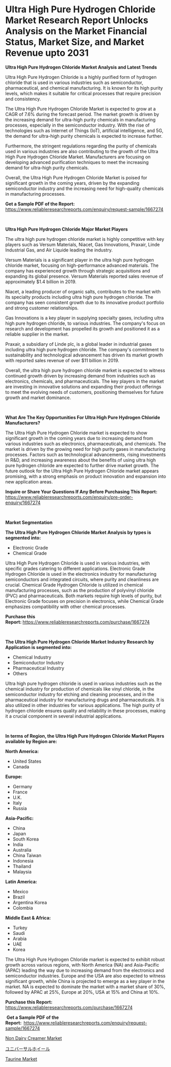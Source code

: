 <p><h1>Ultra High Pure Hydrogen Chloride Market Research Report Unlocks Analysis on the Market Financial Status, Market Size, and Market Revenue upto 2031</h1></p><p><strong>Ultra High Pure Hydrogen Chloride Market Analysis and Latest Trends</strong></p>
<p><p>Ultra High Pure Hydrogen Chloride is a highly purified form of hydrogen chloride that is used in various industries such as semiconductor, pharmaceutical, and chemical manufacturing. It is known for its high purity levels, which makes it suitable for critical processes that require precision and consistency.</p><p>The Ultra High Pure Hydrogen Chloride Market is expected to grow at a CAGR of 7.6% during the forecast period. The market growth is driven by the increasing demand for ultra-high purity chemicals in manufacturing processes, especially in the semiconductor industry. With the rise of technologies such as Internet of Things (IoT), artificial intelligence, and 5G, the demand for ultra-high purity chemicals is expected to increase further.</p><p>Furthermore, the stringent regulations regarding the purity of chemicals used in various industries are also contributing to the growth of the Ultra High Pure Hydrogen Chloride Market. Manufacturers are focusing on developing advanced purification techniques to meet the increasing demand for ultra-high purity chemicals.</p><p>Overall, the Ultra High Pure Hydrogen Chloride Market is poised for significant growth in the coming years, driven by the expanding semiconductor industry and the increasing need for high-quality chemicals in manufacturing processes.</p></p>
<p><strong>Get a Sample PDF of the Report:&nbsp;</strong> <a href="https://www.reliableresearchreports.com/enquiry/request-sample/1667274">https://www.reliableresearchreports.com/enquiry/request-sample/1667274</a></p>
<p>&nbsp;</p>
<p><strong>Ultra High Pure Hydrogen Chloride Major Market Players</strong></p>
<p><p>The ultra high pure hydrogen chloride market is highly competitive with key players such as Versum Materials, Niacet, Gas Innovations, Praxair, Linde Industrial Gas, and Air Liquide leading the industry.</p><p>Versum Materials is a significant player in the ultra high pure hydrogen chloride market, focusing on high-performance advanced materials. The company has experienced growth through strategic acquisitions and expanding its global presence. Versum Materials reported sales revenue of approximately $1.4 billion in 2019.</p><p>Niacet, a leading producer of organic salts, contributes to the market with its specialty products including ultra high pure hydrogen chloride. The company has seen consistent growth due to its innovative product portfolio and strong customer relationships.</p><p>Gas Innovations is a key player in supplying specialty gases, including ultra high pure hydrogen chloride, to various industries. The company's focus on research and development has propelled its growth and positioned it as a reliable supplier in the market.</p><p>Praxair, a subsidiary of Linde plc, is a global leader in industrial gases including ultra high pure hydrogen chloride. The company's commitment to sustainability and technological advancement has driven its market growth with reported sales revenue of over $11 billion in 2019.</p><p>Overall, the ultra high pure hydrogen chloride market is expected to witness continued growth driven by increasing demand from industries such as electronics, chemicals, and pharmaceuticals. The key players in the market are investing in innovative solutions and expanding their product offerings to meet the evolving needs of customers, positioning themselves for future growth and market dominance.</p></p>
<p>&nbsp;</p>
<p><strong>What Are The Key Opportunities For Ultra High Pure Hydrogen Chloride Manufacturers?</strong></p>
<p><p>The Ultra High Pure Hydrogen Chloride market is expected to show significant growth in the coming years due to increasing demand from various industries such as electronics, pharmaceuticals, and chemicals. The market is driven by the growing need for high purity gases in manufacturing processes. Factors such as technological advancements, rising investments in R&D, and increasing awareness about the benefits of using ultra high pure hydrogen chloride are expected to further drive market growth. The future outlook for the Ultra High Pure Hydrogen Chloride market appears promising, with a strong emphasis on product innovation and expansion into new application areas.</p></p>
<p><strong>Inquire or Share Your Questions If Any Before Purchasing This Report:</strong> <a href="https://www.reliableresearchreports.com/enquiry/pre-order-enquiry/1667274">https://www.reliableresearchreports.com/enquiry/pre-order-enquiry/1667274</a></p>
<p>&nbsp;</p>
<p><strong>Market Segmentation</strong></p>
<p><strong>The Ultra High Pure Hydrogen Chloride Market Analysis by types is segmented into:</strong></p>
<p><ul><li>Electronic Grade</li><li>Chemical Grade</li></ul></p>
<p><p>Ultra High Pure Hydrogen Chloride is used in various industries, with specific grades catering to different applications. Electronic Grade Hydrogen Chloride is used in the electronics industry for manufacturing semiconductors and integrated circuits, where purity and cleanliness are crucial. Chemical Grade Hydrogen Chloride is utilized in chemical manufacturing processes, such as the production of polyvinyl chloride (PVC) and pharmaceuticals. Both markets require high levels of purity, but Electronic Grade focuses on precision in electronics, while Chemical Grade emphasizes compatibility with other chemical processes.</p></p>
<p><strong>Purchase this Report:&nbsp;</strong><a href="https://www.reliableresearchreports.com/purchase/1667274">https://www.reliableresearchreports.com/purchase/1667274</a></p>
<p>&nbsp;</p>
<p><strong>The Ultra High Pure Hydrogen Chloride Market Industry Research by Application is segmented into:</strong></p>
<p><ul><li>Chemical Industry</li><li>Semiconductor Industry</li><li>Pharmaceutical Industry</li><li>Others</li></ul></p>
<p><p>Ultra high pure hydrogen chloride is used in various industries such as the chemical industry for production of chemicals like vinyl chloride, in the semiconductor industry for etching and cleaning processes, and in the pharmaceutical industry for manufacturing drugs and pharmaceuticals. It is also utilized in other industries for various applications. The high purity of hydrogen chloride ensures quality and reliability in these processes, making it a crucial component in several industrial applications.</p></p>
<p>&nbsp;</p>
<p><strong>In terms of Region, the Ultra High Pure Hydrogen Chloride Market Players available by Region are:</strong></p>
<p>
    <p> <strong> North America: </strong>
        <ul>
            <li>United States</li>
            <li>Canada</li>
        </ul>
        </p> 
    <p> <strong> Europe: </strong>
        <ul>
            <li>Germany</li>
            <li>France</li>
            <li>U.K.</li>
            <li>Italy</li>
            <li>Russia</li>
        </ul>
        </p> 
    <p> <strong> Asia-Pacific: </strong>
        <ul>
            <li>China</li>
            <li>Japan</li>
            <li>South Korea</li>
            <li>India</li>
            <li>Australia</li>
            <li>China Taiwan</li>
            <li>Indonesia</li>
            <li>Thailand</li>
            <li>Malaysia</li>
        </ul>
        </p> 
    <p> <strong> Latin America: </strong>
        <ul>
            <li>Mexico</li>
            <li>Brazil</li>
            <li>Argentina Korea</li>
            <li>Colombia</li>
        </ul>
        </p> 
    <p> <strong> Middle East & Africa: </strong>
        <ul>
            <li>Turkey</li>
            <li>Saudi</li>
            <li>Arabia</li>
            <li>UAE</li>
            <li>Korea</li>
        </ul>
    </p>
    </p>
<p><p>The Ultra High Pure Hydrogen Chloride market is expected to exhibit robust growth across various regions, with North America (NA) and Asia-Pacific (APAC) leading the way due to increasing demand from the electronics and semiconductor industries. Europe and the USA are also expected to witness significant growth, while China is projected to emerge as a key player in the market. NA is expected to dominate the market with a market share of 30%, followed by APAC at 25%, Europe at 20%, USA at 15% and China at 10%.</p></p>
<p><strong>Purchase this Report: </strong><a href="https://www.reliableresearchreports.com/purchase/1667274">https://www.reliableresearchreports.com/purchase/1667274</a></p>
<p>&nbsp;<strong>Get a Sample PDF of the Report:&nbsp;&nbsp;</strong><a href="https://www.reliableresearchreports.com/enquiry/request-sample/1667274">https://www.reliableresearchreports.com/enquiry/request-sample/1667274</a></p>
<p><strong></strong></p>
<p><p><a href="https://view.publitas.com/reportprime-1/non-dairy-creamer-market-centers-on-aspects-such-as-market-growth-market-share-market-opportunity-and-projected-forecasts-spanning-from-2024-to-2031/">Non Dairy Creamer Market</a></p><p><a href="https://github.com/mohamedbakry57/Market-Research-Report-List-3/blob/main/6585915390.md">ユニバーサルホイール</a></p><p><a href="https://view.publitas.com/reportprime-1/taurine-market-research-report-unlocks-analysis-on-the-market-financial-status-market-size-and-market-revenue-upto-2031/">Taurine Market</a></p></p>